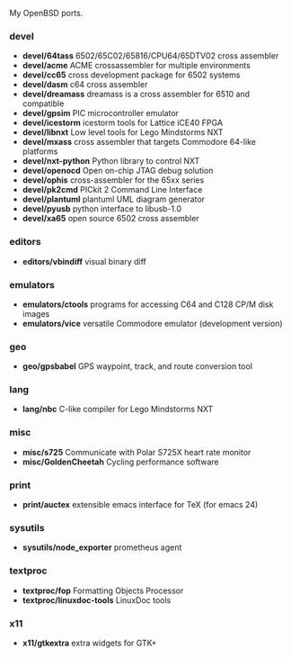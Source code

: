 My OpenBSD ports.

### devel

* **devel/64tass** 6502/65C02/65816/CPU64/65DTV02 cross assembler
* **devel/acme** ACME crossassembler for multiple environments
* **devel/cc65** cross development package for 6502 systems
* **devel/dasm** c64 cross assembler
* **devel/dreamass** dreamass is a cross assembler for 6510 and compatible
* **devel/gpsim** PIC microcontroller emulator
* **devel/icestorm** icestorm tools for Lattice iCE40 FPGA
* **devel/libnxt** Low level tools for Lego Mindstorms NXT
* **devel/mxass** cross assembler that targets Commodore 64-like platforms
* **devel/nxt-python** Python library to control NXT
* **devel/openocd** Open on-chip JTAG debug solution
* **devel/ophis** cross-assembler for the 65xx series
* **devel/pk2cmd** PICkit 2 Command Line Interface
* **devel/plantuml** plantuml UML diagram generator
* **devel/pyusb** python interface to libusb-1.0
* **devel/xa65** open source 6502 cross assembler

### editors

* **editors/vbindiff** visual binary diff

### emulators

* **emulators/ctools** programs for accessing C64 and C128 CP/M disk images
* **emulators/vice** versatile Commodore emulator (development version)

### geo

* **geo/gpsbabel** GPS waypoint, track, and route conversion tool

### lang

* **lang/nbc** C-like compiler for Lego Mindstorms NXT

### misc

* **misc/s725** Communicate with Polar S725X heart rate monitor
* **misc/GoldenCheetah** Cycling performance software

### print

* **print/auctex** extensible emacs interface for TeX (for emacs 24)

### sysutils

* **sysutils/node_exporter** prometheus agent

### textproc

* **textproc/fop** Formatting Objects Processor
* **textproc/linuxdoc-tools** LinuxDoc tools

### x11

* **x11/gtkextra** extra widgets for GTK+
